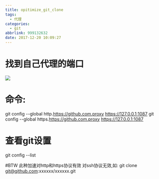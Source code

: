 ```yaml
---
title: opitimize_git_clone
tags:
  - 代理
categories:
  - git
abbrlink: 999132632
date: 2017-12-20 10:09:27
---
```

# 找到自己代理的端口
<img src="http://pic.victor123.cn/17-12-20/69754851.jpg"/>

# 命令:
git config --global http.https://github.com.proxy https://127.0.0.1:1087
git config --global https.https://github.com.proxy https://127.0.0.1:1087


# 查看git设置
git config --list

#BTW
此种加速对http和https协议有效 对ssh协议无效,如:
git clone git@github.com:xxxxxx/xxxxxx.git

